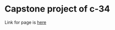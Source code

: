 # Capstone project of c-34
Link for page is [here](https://aayushjadhav.github.io/Capstone-c-34-project/)
